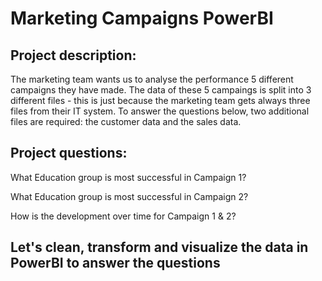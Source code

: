 # Marketing Campaigns PowerBI

## Project description:

The marketing team wants us to analyse the performance 5 different campaigns they have made. 
The data of these 5 campaings is split into 3 different files - this is just because the marketing team gets always three files from their IT system.
To answer the questions below, two additional files are required: the customer data and the sales data.



## Project questions:
What Education group is most successful in Campaign 1?

What Education group is most successful in Campaign 2?

How is the development over time for Campaign 1 & 2?

## Let's clean, transform and visualize the data in PowerBI to answer the questions
